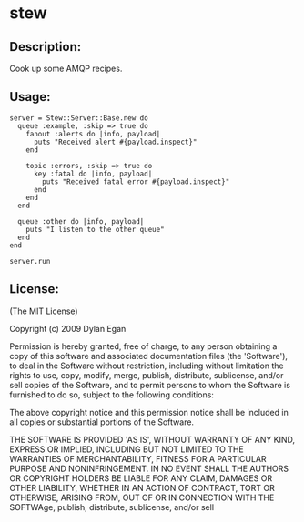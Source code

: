 # stew

## Description:

Cook up some AMQP recipes.

## Usage:

    server = Stew::Server::Base.new do
      queue :example, :skip => true do
        fanout :alerts do |info, payload|
          puts "Received alert #{payload.inspect}"
        end

        topic :errors, :skip => true do
          key :fatal do |info, payload|
            puts "Received fatal error #{payload.inspect}"
          end
        end
      end

      queue :other do |info, payload|
        puts "I listen to the other queue"
      end
    end

    server.run

## License:

(The MIT License)

Copyright (c) 2009 Dylan Egan

Permission is hereby granted, free of charge, to any person obtaining a copy of
this software and associated documentation files (the 'Software'), to deal in
the Software without restriction, including without limitation the rights to use,
copy, modify, merge, publish, distribute, sublicense, and/or sell copies of the
Software, and to permit persons to whom the Software is furnished to do so, subject to the following conditions:

The above copyright notice and this permission notice shall be included in all copies or substantial portions of the Software.

THE SOFTWARE IS PROVIDED 'AS IS', WITHOUT WARRANTY OF ANY KIND, EXPRESS OR IMPLIED,
INCLUDING BUT NOT LIMITED TO THE WARRANTIES OF MERCHANTABILITY, FITNESS FOR A PARTICULAR
PURPOSE AND NONINFRINGEMENT. IN NO EVENT SHALL THE AUTHORS OR COPYRIGHT HOLDERS BE
LIABLE FOR ANY CLAIM, DAMAGES OR OTHER LIABILITY, WHETHER IN AN ACTION OF CONTRACT,
TORT OR OTHERWISE, ARISING FROM, OUT OF OR IN CONNECTION WITH THE SOFTWAge, publish, distribute, sublicense, and/or sell
